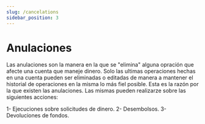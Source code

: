 ```yaml
---
slug: /cancelations
sidebar_position: 3
---
```


# Anulaciones

Las anulaciones son la manera en la que se "elimina" alguna opración que afecte una cuenta que maneje dinero. Solo las ultimas operaciones hechas en una cuenta pueden ser eliminadas o editadas de manera a mantener el historial de operaciones en la misma lo más fiel posible. Esta es la razón por la que existen las anulaciones. Las mismas pueden realizarze sobre las siguientes acciones:

1- Ejecuciones sobre solicitudes de dinero.
2- Desembolsos.
3- Devoluciones de fondos.
